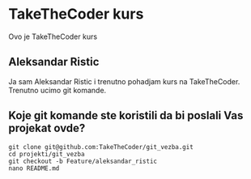 # TakeTheCoder kurs
Ovo je TakeTheCoder kurs

## Aleksandar Ristic
Ja sam Aleksandar Ristic i trenutno pohadjam kurs na TakeTheCoder.
Trenutno ucimo git komande.

## Koje git komande ste koristili da bi poslali Vas projekat ovde?
```
git clone git@github.com:TakeTheCoder/git_vezba.git
cd projekti/git_vezba
git checkout -b Feature/aleksandar_ristic
nano README.md


```

